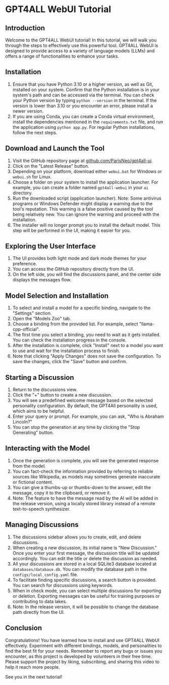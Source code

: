 # GPT4ALL WebUI Tutorial

## Introduction
Welcome to the GPT4ALL WebUI tutorial! In this tutorial, we will walk you through the steps to effectively use this powerful tool. GPT4ALL WebUI is designed to provide access to a variety of language models (LLMs) and offers a range of functionalities to enhance your tasks.

## Installation
1. Ensure that you have Python 3.10 or a higher version, as well as Git, installed on your system. Confirm that the Python installation is in your system's path and can be accessed via the terminal. You can check your Python version by typing `python --version` in the terminal. If the version is lower than 3.10 or you encounter an error, please install a newer version.
2. If you are using Conda, you can create a Conda virtual environment, install the dependencies mentioned in the `requirements.txt` file, and run the application using `python app.py`. For regular Python installations, follow the next steps.

## Download and Launch the Tool
1. Visit the GitHub repository page at [github.com/ParisNeo/gpt4all-ui](https://github.com/ParisNeo/gpt4all-ui).
2. Click on the "Latest Release" button.
3. Depending on your platform, download either `webui.bat` for Windows or `webui.sh` for Linux.
4. Choose a folder on your system to install the application launcher. For example, you can create a folder named `gpt4all-webui` in your `ai` directory.
5. Run the downloaded script (application launcher). Note: Some antivirus programs or Windows Defender might display a warning due to the tool's reputation. This warning is a false positive caused by the tool being relatively new. You can ignore the warning and proceed with the installation.
6. The installer will no longer prompt you to install the default model. This step will be performed in the UI, making it easier for you.

## Exploring the User Interface
1. The UI provides both light mode and dark mode themes for your preference.
2. You can access the GitHub repository directly from the UI.
3. On the left side, you will find the discussions panel, and the center side displays the messages flow.

## Model Selection and Installation
1. To select and install a model for a specific binding, navigate to the "Settings" section.
2. Open the "Models Zoo" tab.
3. Choose a binding from the provided list. For example, select "llama-cpp-official".
4. The first time you select a binding, you need to wait as it gets installed. You can check the installation progress in the console.
5. After the installation is complete, click "Install" next to a model you want to use and wait for the installation process to finish.
6. Note that clicking "Apply Changes" does not save the configuration. To save the changes, click the "Save" button and confirm.

## Starting a Discussion
1. Return to the discussions view.
2. Click the "+" button to create a new discussion.
3. You will see a predefined welcome message based on the selected personality configuration. By default, the GPT4All personality is used, which aims to be helpful.
4. Enter your query or prompt. For example, you can ask, "Who is Abraham Lincoln?"
5. You can stop the generation at any time by clicking the "Stop Generating" button.

## Interacting with the Model
1. Once the generation is complete, you will see the generated response from the model.
2. You can fact-check the information provided by referring to reliable sources like Wikipedia, as models may sometimes generate inaccurate or fictional content.
3. You can give a thumbs-up or thumbs-down to the answer, edit the message, copy it to the clipboard, or remove it.
4. Note: The feature to have the message read by the AI will be added in the release version, using a locally stored library instead of a remote text-to-speech synthesizer.

## Managing Discussions
1. The discussions sidebar allows you to create, edit, and delete discussions.
2. When creating a new discussion, its initial name is "New Discussion." Once you enter your first message, the discussion title will be updated accordingly. You can edit the title or delete the discussion as needed.
3. All your discussions are stored in a local SQLite3 database located at `databases/database.db`. You can modify the database path in the `configs/local_config.yaml` file.
4. To facilitate finding specific discussions, a search button is provided. You can search for discussions using keywords.
5. When in check mode, you can select multiple discussions for exporting or deletion. Exporting messages can be useful for training purposes or contributing to data lakes.
6. Note: In the release version, it will be possible to change the database path directly from the UI.

## Conclusion
Congratulations! You have learned how to install and use GPT4ALL WebUI effectively. Experiment with different bindings, models, and personalities to find the best fit for your needs. Remember to report any bugs or issues you encounter, as this project is developed by volunteers in their free time. Please support the project by liking, subscribing, and sharing this video to help it reach more people.

See you in the next tutorial!
